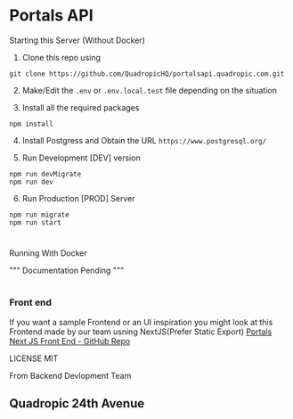 # Portals API


Starting this Server (Without Docker)

1. Clone this repo using

```
git clone https://github.com/QuadropicHQ/portalsapi.quadropic.com.git
```

2. Make/Edit the `.env` or `.env.local.test` file depending on the situation

3. Install all the required packages

```
npm install
```

4. Install Postgress and Obtain the URL
   `https://www.postgresql.org/`

5. Run Development [DEV] version

```
npm run devMigrate
npm run dev
```

6. Run Production [PROD] Server

```
npm run migrate
npm run start
```

#

Running With Docker

"""
Documentation Pending
"""

#

### Front end

If you want a sample Frontend or an UI inspiration you might look at this Frontend made by our team usning NextJS(Prefer Static Export)
[Portals Next JS Front End - GitHub Repo](https://github.com/QuadropicPortals/auth.portals.quadropic.com)


LICENSE MIT

From Backend Devlopment Team

## Quadropic 24th Avenue
